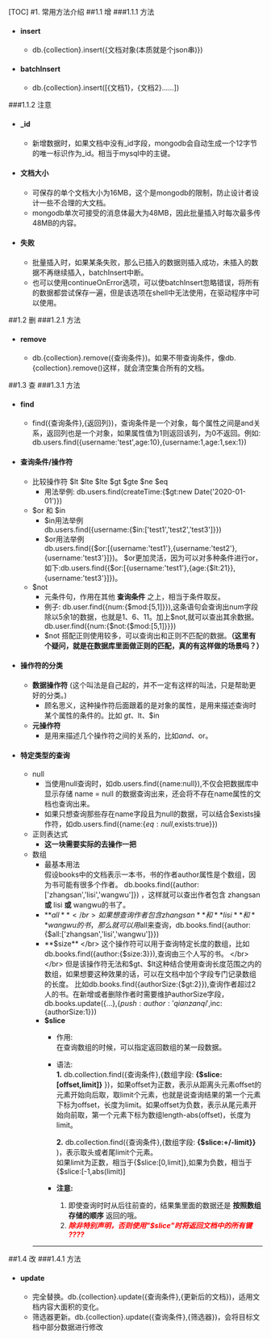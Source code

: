 [TOC]
#1. 常用方法介绍 
##1.1 增 
###1.1.1 方法
- #### insert
    + db.{collection}.insert({文档对象(本质就是个json串)})
- #### batchInsert
    + db.{collection}.insert([{文档1}，{文档2}......]) 

###1.1.2 注意
- #### _id
    + 新增数据时，如果文档中没有_id字段，mongodb会自动生成一个12字节的唯一标识作为_id。相当于mysql中的主键。
- #### 文档大小
    + 可保存的单个文档大小为16MB，这个是mongodb的限制，防止设计者设计一些不合理的大文档。
    + mongodb单次可接受的消息体最大为48MB，因此批量插入时每次最多传48MB的内容。
- #### 失败
    + 批量插入时，如果某条失败，那么已插入的数据则插入成功，未插入的数据不再继续插入，batchInsert中断。
    + 也可以使用continueOnError选项，可以使batchInsert忽略错误，将所有的数据都尝试保存一遍，但是该选项在shell中无法使用，在驱动程序中可以使用。

##1.2 删 
###1.2.1 方法
- #### remove
    + db.{collection}.remove({查询条件})。如果不带查询条件，像db.{collection}.remove()这样，就会清空集合所有的文档。

##1.3 查
###1.3.1 方法
- #### find
    + find({查询条件},{返回列})，查询条件是一个对象，每个属性之间是and关系，返回列也是一个对象，如果属性值为1则返回该列，为0不返回。例如:
    db.users.find({username:'test',age:10},{username:1,age:1,sex:1})
- #### 查询条件/操作符  
    + 比较操作符 $lt $lte $lte $gt $gte $ne $eq
        * 用法举例: db.users.find(createTime:{$gt:new Date('2020-01-01')})
    + $or 和 $in
        * $in用法举例   
            db.users.find({username:{$in:['test1','test2','test3']}})
        * $or用法举例   
            db.users.find({$or:[{username:'test1'},{username:'test2'},{username:'test3'}]})。
            $or更加灵活，因为可以对多种条件进行or，如下:db.users.find({$or:[{username:'test1'},{age:{$lt:21}},{username:'test3'}]})。
    + $not
        * 元条件句，作用在其他 **查询条件** 之上，相当于条件取反。
        * 例子: db.user.find({num:{$mod:[5,1]}}),这条语句会查询出num字段除以5余1的数据，也就是1、6、11。加上$not,就可以查出其余数据。db.user.find({num:{$not:{$mod:[5,1]}}})
        * $not 搭配正则使用较多，可以查询出和正则不匹配的数据。**（这里有个疑问，就是在数据库里面做正则的匹配，真的有这样做的场景吗？）**
- #### 操作符的分类
    + **数据操作符** (这个叫法是自己起的，并不一定有这样的叫法，只是帮助更好的分类。)
        * 顾名思义，这种操作符后面跟着的是对象的属性，是用来描述查询时某个属性的条件的。比如 $gt、$lt、$in
    + **元操作符**
        * 是用来描述几个操作符之间的关系的，比如$and、$or。
- #### 特定类型的查询
    + null
        * 当使用null查询时，如db.users.find({name:null}),不仅会把数据库中显示存储 name = null 的数据查询出来，还会将不存在name属性的文档也查询出来。
        * 如果只想查询那些存在name字段且为null的数据，可以结合$exists操作符，如db.users.find({name:{$eq:null,$exists:true}})
    + 正则表达式     
        *  **这一块需要实际的去操作一把**
    + 数组
        * 最基本用法 </br>
            假设books中的文档表示一本书，书的作者author属性是个数组，因为书可能有很多个作者。 db.books.find({author:['zhangsan','lisi','wangwu']}) ，这样就可以查出作者包含 zhangsan **或** lisi **或** wangwu的书了。
        * **$all** </br> 
            如果想查询作者包含 zhangsan **和** lisi **和** wangwu的书，那么就可以用$all来查询，db.books.find({author:{$all:['zhangsan','lisi','wangwu']}})
        * **$size** </br>
            这个操作符可以用于查询特定长度的数组，比如db.books.find({author:{$size:3}}),查询由三个人写的书。 
            </br></br>
            但是该操作符无法和$gt、$lt这种结合使用查询长度范围之内的数组，如果想要这种效果的话，可以在文档中加个字段专门记录数组的长度。
            比如db.books.find({authorSize:{$gt:2}}),查询作者超过2人的书。在新增或者删除作者时需要维护authorSize字段，db.books.update({...},{$push:{author:'qianzanqi'},$inc:{authorSize:1}})
        * **$slice** </br>
            - 作用: </br>
                在查询数组的时候，可以指定返回数组的某一段数据。
            - 语法: </br>
                **1.**  db.collection.find({查询条件},{数组字段: **{$slice:[offset,limit]}** })，如果offset为正数，表示从距离头元素offset的元素开始向后取，取limit个元素，也就是说查询结果的第一个元素下标为offset，长度为limit。如果offset为负数，表示从尾元素开始向前取，第一个元素下标为数组length-abs(offset)，长度为limit。    

                **2.**  db.collection.find({查询条件},{数组字段: **{$slice:+/-limit}}** )，表示取头或者尾limit个元素。    
                如果limit为正数，相当于{$slice:[0,limit]},如果为负数，相当于{$slice:[-1,abs(limit)]       

            - **注意:** </br>
                1. 即使查询时时从后往前查的，结果集里面的数据还是 **按照数组存储的顺序** 返回的哦。
                2.  <font color="red">***除非特别声明，否则使用"$slice"时将返回文档中的所有键 ????***</font>
        * **    

##1.4 改
###1.4.1 方法
- #### update 
    + 完全替换。db.{collection}.update({查询条件},{更新后的文档})，适用文档内容大面积的变化。
    + 筛选器更新。db.{collection}.update({查询条件},{筛选器})，会将目标文档中部分数据进行修改
